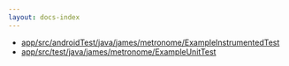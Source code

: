```yaml
---
layout: docs-index
---
```

- [app/src/androidTest/java/james/metronome/ExampleInstrumentedTest](app/src/androidTest/java/james/metronome/ExampleInstrumentedTest)
- [app/src/test/java/james/metronome/ExampleUnitTest](app/src/test/java/james/metronome/ExampleUnitTest)

